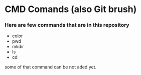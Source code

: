 # CMD Comands (also Git brush)
### Here are few commands that are in this repository
- color
- pwd
- mkdir
- ls
- cd
  
some of that command can be not aded yet.
